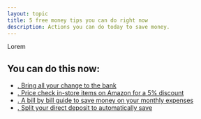 ```yaml
---
layout: topic
title: 5 free money tips you can do right now
description: Actions you can do today to save money.
---
```


 Lorem

## You can do this now:

* [_._ Bring all your change to the bank](http://bucks.blogs.nytimes.com/2011/06/02/banks-where-you-can-still-count-your-change/)
* [_._ Price check in-store items on Amazon for a 5% discount](http://www.amazon.com/gp/feature.html?docId=1000749751)
* [_._ A bill by bill guide to save money on your monthly expenses](http://lifehacker.com/5823762/a-bill+by+bill-guide-to-saving-money-on-your-monthly-expenses)
* [_._ Split your direct deposit to automatically save](http://finlit.blogspot.com/2009/02/savings-tip-of-day-split-your-direct.html)

